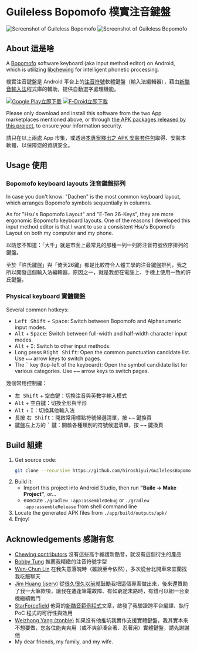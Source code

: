 # Guileless Bopomofo 樸實注音鍵盤

![Screenshot of Guileless Bopomofo](./media/Screenshot_20250703_092244.png)
![Screenshot of Guileless Bopomofo](./media/Screenshot_20250704_172359.png)

## About 這是啥

A [Bopomofo](https://en.wikipedia.org/wiki/Bopomofo) software keyboard (aka input method editor) on Android, which is utilizing [libchewing](http://chewing.im/) for intelligent phonetic processing.

樸實注音鍵盤是 Android 平台上的[注音符號](https://zh.wikipedia.org/wiki/%E6%B3%A8%E9%9F%B3%E7%AC%A6%E8%99%9F)軟體鍵盤（輸入法編輯器），藉由[新酷音輸入法](http://chewing.im/)程式庫的輔助，提供自動選字處理機能。

<a href='https://play.google.com/store/apps/details?id=org.ghostsinthelab.apps.guilelessbopomofo&pcampaignid=pcampaignidMKT-Other-global-all-co-prtnr-py-PartBadge-Mar2515-1'><img alt='Google Play立即下載' src='./media/GetItOnGooglePlay_Badge_Web_color_Chinese-TW.png'/></a>
<a href='https://f-droid.org/zh_Hant/packages/org.ghostsinthelab.apps.guilelessbopomofo/'><img alt="F-Droid立即下載" src="./media/badge_get-it-on-zh-tw.png"/></a>

Please only download and install this software from the two App marketplaces mentioned above, or through [the APK packages released by this project](https://github.com/hiroshiyui/GuilelessBopomofo/releases), to ensure your information security.

請只在以上兩處 App 市集，或透過[本專案釋出之 APK 安裝套件包](https://github.com/hiroshiyui/GuilelessBopomofo/releases)取得、安裝本軟體，以保障您的資訊安全。

## Usage 使用

### Bopomofo keyboard layouts 注音鍵盤排列

In case you don't know: "Dachen" is the most common keyboard layout, which arranges Bopomofo symbols sequentially in columns.

As for "Hsu's Bopomofo Layout" and "E-Ten 26-Keys", they are more ergonomic Bopomofo keyboard layouts. One of the reasons I developed this input method editor is that I want to use a consistent Hsu's Bopomofo Layout on both my computer and my phone.

以防您不知道：「大千」就是市面上最常見的那種一列一列將注音符號依序排列的鍵盤。

至於「許氏鍵盤」與「倚天26鍵」都是比較符合人體工學的注音鍵盤排列，我之所以開發這個輸入法編輯器，原因之一，就是我想在電腦上、手機上使用一致的許氏鍵盤。

### Physical keyboard 實體鍵盤

Several common hotkeys:
  * <kbd>Left Shift</kbd> + <kbd>Space</kbd>: Switch between Bopomofo and Alphanumeric input modes.
  * <kbd>Alt</kbd> + <kbd>Space</kbd>: Switch between full-width and half-width character input modes.
  * <kbd>Alt</kbd> + <kbd>I</kbd>: Switch to other input methods.
  * Long press <kbd>Right Shift</kbd>: Open the common punctuation candidate list. Use <kbd>←</kbd><kbd>→</kbd> arrow keys to switch pages.
  * The <kbd>`</kbd> key (top-left of the keyboard): Open the symbol candidate list for various categories. Use <kbd>←</kbd><kbd>→</kbd> arrow keys to switch pages.

幾個常用控制鍵：
  * <kbd>左 Shift</kbd> + <kbd>空白鍵</kbd>：切換注音與英數字輸入模式
  * <kbd>Alt</kbd> + <kbd>空白鍵</kbd>：切換全形與半形
  * <kbd>Alt</kbd> + <kbd>I</kbd>：切換其他輸入法
  * 長按 <kbd>右 Shift</kbd>：開啟常用標點符號候選清單，按 <kbd>←</kbd><kbd>→</kbd> 鍵換頁
  * 鍵盤左上方的 <kbd>`</kbd> 鍵：開啟各種類別的符號候選清單，按 <kbd>←</kbd><kbd>→</kbd> 鍵換頁

## Build 組建

1. Get source code:
    ```bash
    git clone --recursive https://github.com/hiroshiyui/GuilelessBopomofo.git
    ```
1. Build it:
    * Import this project into Android Studio, then run **"Buile -> Make Project"**, or...
    * execute `./gradlew :app:assembleDebug` or `./gradlew :app:assembleRelease` from shell command line
1. Locate the generated APK files from `./app/build/outputs/apk/`
1. Enjoy!

## Acknowledgements 感謝有您

* [Chewing contributors](http://chewing.im/about.html) 沒有這些高手維護新酷音，就沒有這個衍生的產品
* [Bobby Tung](https://bobtung.medium.com/) 推薦我精緻的注音符號字型
* [Wen-Chun Lin](https://github.com/cataska) 在我失意落魄時（雖說至今依然），多次從台北開車來宜蘭找我吃飯聊天
* [Jim Huang (jserv)](https://github.com/jserv) 從[很久很久以前](https://ghostsinthelab.org/2013/05/03/%e7%ad%86%e8%a8%98%ef%bc%9a%e7%b7%a8%e5%87%ba%e7%b5%a6-arm-linux-androideabi-%e7%94%a8%e7%9a%84-libchewing/)就鼓勵我把這個專案做出來，後來還贊助了我一大筆款項，讓我在遭逢筆電故障、有如窮途末路時，有錢可以組一台桌機繼續戰鬥
* [StarForcefield](https://starforcefield.wordpress.com/) 他寫的[新酷音範例程式](https://starforcefield.wordpress.com/2012/08/13/%e6%8e%a2%e7%b4%a2%e6%96%b0%e9%85%b7%e9%9f%b3%e8%bc%b8%e5%85%a5%e6%b3%95%ef%bc%9a%e4%bd%bf%e7%94%a8libchewing/)文章，啟發了我驗證跨平台編譯、執行 PoC 程式的可行性與效用
* [Weizhong Yang (zonble)](https://github.com/zonble) 如果沒有他推坑我實作支援實體鍵盤，我其實本來不想要做，您各位能爽爽用（或不爽卻湊合著、忍著用）實體鍵盤，請先謝謝他
* My dear friends, my family, and my wife.
